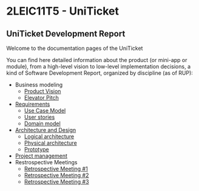 # 2LEIC11T5 - UniTicket

## UniTicket Development Report

Welcome to the documentation pages of the UniTicket

You can find here detailed information about the product (or mini-app or module), from a high-level vision to low-level implementation decisions, a kind of Software Development Report, organized by discipline (as of RUP): 

* Business modeling 
  * [Product Vision](docs/ProductVision.md)
  * [Elevator Pitch](docs/ElevatorPitch.md)
* [Requirements](docs/Requirements.md)
  * [Use Case Model](docs/Requirements.md#Use-case-model)
  * [User stories](https://github.com/LEIC-ES-2021-22/2LEIC11T5/issues)
  * [Domain model](docs/Requirements.md#Domain-model)
* [Architecture and Design](docs/ArchitectureAndDesign.md)
  * [Logical architecture](docs/ArchitectureAndDesign.md#Logical-architecture)
  * [Physical architecture](docs/ArchitectureAndDesign.md#Physical-architecture)
  * [Prototype](docs/ArchitectureAndDesign.md#Vertical-prototype)
* [Project management](docs/ProjectManagement.md)
* Restrospective Meetings
  * [Retrospective Meeting #1](docs/RetrospectiveMeeting.md)
  * [Retrospective Meeting #2](docs/RetrospectiveMeeting_iter2.md)
  * [Retrospective Meeting #3](docs/RetrospectiveMeeting_iter3.md)


